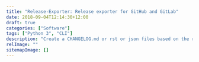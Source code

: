 ```yaml
---
title: "Release-Exporter: Release exporter for GitHub and GitLab"
date: 2018-09-04T12:14:30+12:00
draft: true
categories: ["Software"]
tags: ["Python 3", "CLI"]
description: "Create a CHANGELOG.md or rst or json files based on the release description of GitHub or GitLab."
relImage: ""
sitemapImage: []
---
```

